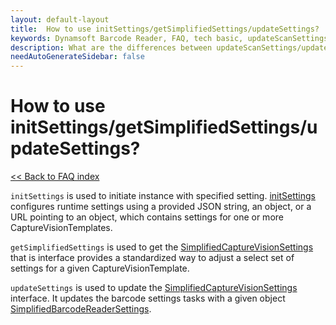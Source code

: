 ```yaml
---
layout: default-layout
title:  How to use initSettings/getSimplifiedSettings/updateSettings?
keywords: Dynamsoft Barcode Reader, FAQ, tech basic, updateScanSettings, updateVideoSettings, updateRuntimeSettings
description: What are the differences between updateScanSettings/updateVideoSettings/updateRuntimeSettings?
needAutoGenerateSidebar: false
---
```


# How to use initSettings/getSimplifiedSettings/updateSettings?

[<< Back to FAQ index](index.md)

`initSettings` is used to initiate instance with specified setting. [initSettings](https://www.dynamsoft.com/capture-vision/docs/web/programming/javascript/api-reference/capture-vision-router/settings.html?product=dbr&lang=javascript#initsettings) configures runtime settings using a provided JSON string, an object, or a URL pointing to an object, which contains settings for one or more CaptureVisionTemplates.

`getSimplifiedSettings` is used to get the [SimplifiedCaptureVisionSettings](https://www.dynamsoft.com/capture-vision/docs/web/programming/javascript/api-reference/capture-vision-router/interfaces/simplified-capture-vision-settings.html?product=dbr&lang=javascript) that is interface provides a standardized way to adjust a select set of settings for a given CaptureVisionTemplate.

`updateSettings` is used to update the [SimplifiedCaptureVisionSettings](https://www.dynamsoft.com/capture-vision/docs/web/programming/javascript/api-reference/capture-vision-router/interfaces/simplified-capture-vision-settings.html?product=dbr&lang=javascript) interface. It updates the barcode settings tasks with a given object [SimplifiedBarcodeReaderSettings](https://www.dynamsoft.com/barcode-reader/docs/web/programming/javascript/api-reference/interfaces/simplified-barcode-reader-settings.html).
